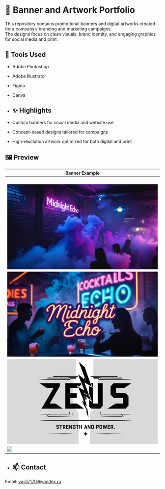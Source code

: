 # 🎨 Banner and Artwork Portfolio
This repository contains promotional banners and digital artworks created for a company’s branding and marketing campaigns.  
The designs focus on clean visuals, brand identity, and engaging graphics for social media and print.

## 🧰 Tools Used
- Adobe Photoshop  
- Adobe Illustrator  
- Figma
- Canva
  
- ## ✨ Highlights
- Custom banners for social media and website use  
- Concept-based designs tailored for campaigns  
- High-resolution artwork optimized for both digital and print

## 🖼️ Preview

| Banner Example |
|----------------|
| ![]() |
| ![](2.png) |
| ![](3.jpg) |
| ![](4.jpg) |
| ![](5.png) |

- ## 📫 Contact
Email: vasil7170@yandex.ru
